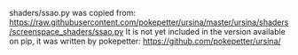 shaders/ssao.py was copied from: https://raw.githubusercontent.com/pokepetter/ursina/master/ursina/shaders/screenspace_shaders/ssao.py
It is not yet included in the version available on pip, it was written by pokepetter: https://github.com/pokepetter/ursina/